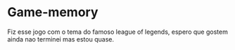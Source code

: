 # Game-memory
 Fiz esse jogo com o tema do famoso league of legends, espero que gostem ainda nao terminei mas estou quase.
